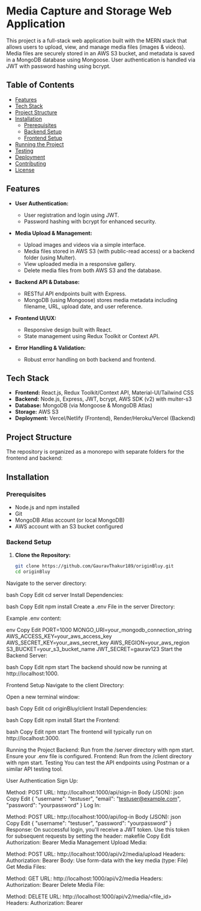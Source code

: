 # Media Capture and Storage Web Application

This project is a full-stack web application built with the MERN stack that allows users to upload, view, and manage media files (images & videos). Media files are securely stored in an AWS S3 bucket, and metadata is saved in a MongoDB database using Mongoose. User authentication is handled via JWT with password hashing using bcrypt.

## Table of Contents

- [Features](#features)
- [Tech Stack](#tech-stack)
- [Project Structure](#project-structure)
- [Installation](#installation)
  - [Prerequisites](#prerequisites)
  - [Backend Setup](#backend-setup)
  - [Frontend Setup](#frontend-setup)
- [Running the Project](#running-the-project)
- [Testing](#testing)
- [Deployment](#deployment)
- [Contributing](#contributing)
- [License](#license)

## Features

- **User Authentication:**
  - User registration and login using JWT.
  - Password hashing with bcrypt for enhanced security.

- **Media Upload & Management:**
  - Upload images and videos via a simple interface.
  - Media files stored in AWS S3 (with public-read access) or a backend folder (using Multer).
  - View uploaded media in a responsive gallery.
  - Delete media files from both AWS S3 and the database.
  
- **Backend API & Database:**
  - RESTful API endpoints built with Express.
  - MongoDB (using Mongoose) stores media metadata including filename, URL, upload date, and user reference.
  
- **Frontend UI/UX:**
  - Responsive design built with React.
  - State management using Redux Toolkit or Context API.
  
- **Error Handling & Validation:**
  - Robust error handling on both backend and frontend.

## Tech Stack

- **Frontend:** React.js, Redux Toolkit/Context API, Material-UI/Tailwind CSS
- **Backend:** Node.js, Express, JWT, bcrypt, AWS SDK (v2) with multer-s3
- **Database:** MongoDB (via Mongoose & MongoDB Atlas)
- **Storage:** AWS S3
- **Deployment:** Vercel/Netlify (Frontend), Render/Heroku/Vercel (Backend)

## Project Structure

The repository is organized as a monorepo with separate folders for the frontend and backend:




## Installation

### Prerequisites

- Node.js and npm installed
- Git
- MongoDB Atlas account (or local MongoDB)
- AWS account with an S3 bucket configured

### Backend Setup

1. **Clone the Repository:**

   ```bash
   git clone https://github.com/GauravThakur189/originBluy.git
   cd originBluy
Navigate to the server directory:

bash
Copy
Edit
cd server
Install Dependencies:

bash
Copy
Edit
npm install
Create a .env File in the server Directory:

Example .env content:

env
Copy
Edit
PORT=1000
MONGO_URI=your_mongodb_connection_string
AWS_ACCESS_KEY=your_aws_access_key
AWS_SECRET_KEY=your_aws_secret_key
AWS_REGION=your_aws_region
S3_BUCKET=your_s3_bucket_name
JWT_SECRET=gaurav123
Start the Backend Server:

bash
Copy
Edit
npm start
The backend should now be running at http://localhost:1000.

Frontend Setup
Navigate to the client Directory:

Open a new terminal window:

bash
Copy
Edit
cd originBluy/client
Install Dependencies:

bash
Copy
Edit
npm install
Start the Frontend:

bash
Copy
Edit
npm start
The frontend will typically run on http://localhost:3000.

Running the Project
Backend: Run from the /server directory with npm start. Ensure your .env file is configured.
Frontend: Run from the /client directory with npm start.
Testing
You can test the API endpoints using Postman or a similar API testing tool.

User Authentication
Sign Up:

Method: POST
URL: http://localhost:1000/api/sign-in
Body (JSON):
json
Copy
Edit
{
  "username": "testuser",
  "email": "testuser@example.com",
  "password": "yourpassword"
}
Log In:

Method: POST
URL: http://localhost:1000/api/log-in
Body (JSON):
json
Copy
Edit
{
  "username": "testuser",
  "password": "yourpassword"
}
Response: On successful login, you'll receive a JWT token. Use this token for subsequent requests by setting the header:
makefile
Copy
Edit
Authorization: Bearer <your-token>
Media Management
Upload Media:

Method: POST
URL: http://localhost:1000/api/v2/media/upload
Headers:
Authorization: Bearer <your-token>
Body: Use form-data with the key media (type: File)
Get Media Files:

Method: GET
URL: http://localhost:1000/api/v2/media
Headers:
Authorization: Bearer <your-token>
Delete Media File:

Method: DELETE
URL: http://localhost:1000/api/v2/media/<file_id>
Headers:
Authorization: Bearer <your-token>
